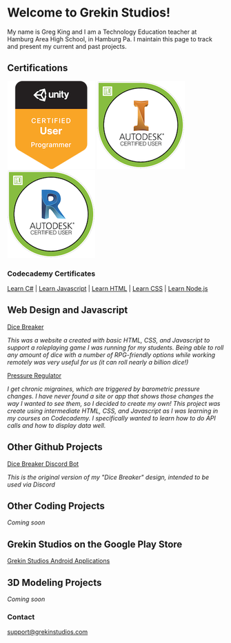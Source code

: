 # Welcome to Grekin Studios!

My name is Greg King and I am a Technology Education teacher at Hamburg Area High School, in Hamburg Pa.  I maintain this page to track and present my current and past projects.

## Certifications

[![unity certification badge](assets/images/unity-cert.png)](https://www.credly.com/badges/41d1b1ee-ec9a-4a15-a458-040279eacbce/public_url) [![inventor certification badge](assets/images/autodesk-inventor-cert.png)](https://www.credly.com/badges/ed67939f-59ec-4b0f-b85c-8b5e7d56de8d/public_url) [![revit certification badge](assets/images/autodesk-revit-cert.png)](https://www.credly.com/badges/92542bdf-7f27-4e50-8b9b-6a8990a8b8d2/public_url)

### Codecademy Certificates

[Learn C#](https://www.codecademy.com/profiles/thegrekin/certificates/65f0ff88f4fc58e0536b3b51648dff24) | [Learn Javascript](https://www.codecademy.com/profiles/thegrekin/certificates/705dcb15de0da4dd9d9fc4f3274b430e) | [Learn HTML](https://www.codecademy.com/profiles/thegrekin/certificates/9eb0741e5ebef1f9f58a53bfac67d3a7) | [Learn CSS](https://www.codecademy.com/profiles/thegrekin/certificates/9a5bb1fc45b4281af1fffec93b0aaf05) | [Learn Node.js](https://www.codecademy.com/profiles/thegrekin/certificates/240305d50b925c17868f1ac7a21a3261) 



## Web Design and Javascript

[Dice Breaker](http://www.grekinstudios.com/dice_breaker_online)

*This was a website a created with basic HTML, CSS, and Javascript to support a roleplaying game I was running for my students. Being able to roll any amount of dice with a number of RPG-friendly options while working remotely was very useful for us (it can roll nearly a billion dice!)*

[Pressure Regulator](https://www.grekinstudios.com/pressure_regulator/)

*I get chronic migraines, which are triggered by barometric pressure changes.  I have never found a site or app that shows those changes the way I wanted to see them, so I decided to create my own!  This project was create using intermediate HTML, CSS, and Javascript as I was learning in my courses on Codecademy.  I specifically wanted to learn how to do API calls and how to display data well.*


## Other Github Projects

[Dice Breaker Discord Bot](https://github.com/MrKing-dev/dice-breaker)

*This is the original version of my "Dice Breaker" design, intended to be used via Discord*


## Other Coding Projects

*Coming soon*

## Grekin Studios on the Google Play Store

[Grekin Studios Android Applications](https://play.google.com/store/apps/dev?id=7281819562685950623)

## 3D Modeling Projects

*Coming soon*


### Contact

[support@grekinstudios.com](mailto:support@grekinstudios.com)
